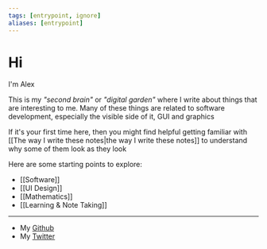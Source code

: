 ```yaml
---
tags: [entrypoint, ignore]
aliases: [entrypoint]
---
```


# Hi

I'm Alex

This is my _"second brain"_ or _"digital garden"_ where I write about things that are interesting to me. Many of these things are related to software development, especially the visible side of it, GUI and graphics

<!--
[[My resume]]
-->

If it's your first time here, then you might find helpful getting familiar
with [[The way I write these notes|the way I write these notes]] to understand why some of them look as
they look

Here are some starting points to explore:

- [[Software]]
- [[UI Design]]
- [[Mathematics]]
- [[Learning & Note Taking]]

<!--
- [[Knowledge]] & [[Guides]]
- [[Thoughts & Scratches]]
-->

---

- My [Github](https://github.com/alextheartisan)
- My [Twitter](https://twitter.com/alextheartisan)

<!--
- Body & Soul
- People, Places, Hardware, Software
- Interests
- [[Quotes]] I like
- [[Rationality]]

Dichotomy & Dualism & Balance in all things

- [[Notable Pages]]
- Ideas & Projects

Also I have an [[Abyss]] of links that would be nice to revise, maybe one day...

- [[Дух]] и Тело
- Люди, Места, [[Железо]], [[Софт]]
- [[Интересы]]
-->

